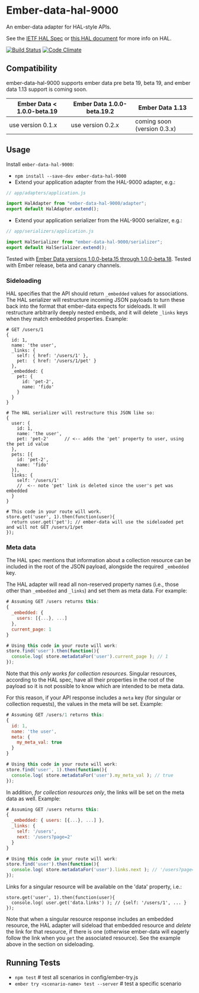 # Ember-data-hal-9000

An ember-data adapter for HAL-style APIs.

See the [IETF HAL Spec](https://tools.ietf.org/html/draft-kelly-json-hal-06) or [this HAL document](http://stateless.co/hal_specification.html) for more info on HAL.

[![Build
Status](https://travis-ci.org/201-created/ember-data-hal-9000.svg?branch=master)](https://travis-ci.org/201-created/ember-data-hal-9000)
[![Code Climate](https://codeclimate.com/github/201-created/ember-data-hal-9000/badges/gpa.svg)](https://codeclimate.com/github/201-created/ember-data-hal-9000)

## Compatibility

ember-data-hal-9000 supports ember data pre beta 19, beta 19, and ember data 1.13 support is coming soon.

Ember Data < 1.0.0-beta.19 | Ember Data 1.0.0-beta.19.2 | Ember Data 1.13
---------------------------|----------------------------|----------------
use version 0.1.x  | use version 0.2.x  | coming soon (version 0.3.x)

## Usage

Install `ember-data-hal-9000`:

 * `npm install --save-dev ember-data-hal-9000`
 * Extend your application adapter from the HAL-9000 adapter, e.g.:

```javascript
// app/adapters/application.js

import HalAdapter from "ember-data-hal-9000/adapter";
export default HalAdapter.extend();
```

 * Extend your application serializer from the HAL-9000 serializer, e.g.:

```javascript
// app/serializers/application.js

import HalSerializer from "ember-data-hal-9000/serializer";
export default HalSerializer.extend();
```

Tested with [Ember Data versions 1.0.0-beta.15 through 1.0.0-beta.18](https://github.com/201-created/ember-data-hal-9000/blob/master/config/ember-try.js).
Tested with Ember release, beta and canary channels.

### Sideloading

HAL specifies that the API should return `_embedded` values for
associations. The HAL serializer will restructure incoming JSON payloads
to turn these back into the format that ember-data expects for
sideloads. It will restructure arbitrarily deeply nested embeds, and it
will delete `_links` keys when they match embedded properties. Example:

```
# GET /users/1
{
  id: 1,
  name: 'the user',
  _links: {
    self: { href: '/users/1' },
    pet:  { href: '/users/1/pet' }
  },
  _embedded: {
    pet: {
      id: 'pet-2',
      name: 'fido'
    }
  }
}

# The HAL serializer will restructure this JSON like so:
{
  user: {
    id: 1,
    name: 'the user',
    pet: 'pet-2'      // <-- adds the 'pet' property to user, using the pet id value
  },
  pets: [{
    id: 'pet-2',
    name: 'fido'
  }],
  links: {
    self: '/users/1'
    //  <-- note 'pet' link is deleted since the user's pet was embedded
  }
}

# This code in your route will work.
store.get('user', 1).then(function(user){
  return user.get('pet'); // ember-data will use the sideloaded pet and will not GET /users/1/pet
});
```

### Meta data

The HAL spec mentions that information about a collection resource can
be included in the root of the JSON payload, alongside the required
`_embedded` key.

The HAL adapter will read all non-reserved property names (i.e., those other
than `_embedded` and `_links`) and set them as meta data. For example:

```javascript
# Assuming GET /users returns this:
{
  _embedded: {
    users: [{...}, ...]
  },
  current_page: 1
}

# Using this code in your route will work:
store.find('user').then(function(){
  console.log( store.metadataFor('user').current_page ); // 1
});
```

Note that this *only works for collection resources*. Singular
resources, according to the HAL spec, have all their properties in the
root of the payload so it is not possible to know which are intended to
be meta data.

For this reason, if your API response includes a `meta` key (for
singular or collection requests), the values in the meta will be set.
Example:

```javascript
# Assuming GET /users/1 returns this:
{
  id: 1,
  name: 'the user',
  meta: {
    my_meta_val: true
  }
}

# Using this code in your route will work:
store.find('user', 1).then(function(){
  console.log( store.metadataFor('user').my_meta_val ); // true
});
```

In addition, *for collection resources only*, the links will be set on
the meta data as well. Example:

```javascript
# Assuming GET /users returns this:
{
  _embedded: { users: [{...}, ...] },
  _links: {
    self: '/users',
    next: '/users?page=2'
  }
}

# Using this code in your route will work:
store.find('user').then(function(){
  console.log( store.metadataFor('user').links.next ); // '/users?page=2'
});
```

Links for a singular resource will be available on the 'data' property,
i.e.:

```
store.get('user', 1).then(function(user){
  console.log( user.get('data.links') ); // {self: '/users/1', ... }
});
```

Note that when a singular resource response includes an embedded
resource, the HAL adapter will sideload that embedded resource and
*delete* the link for that resource, if there is one (otherwise
ember-data will eagerly follow the link when you `get` the associated
resource). See the example above in the section on sideloading.

## Running Tests

* `npm test` # test all scenarios in config/ember-try.js
* `ember try <scenario-name> test --server` # test a specific scenario
